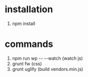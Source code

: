 # installation
1. npm install

# commands
1. npm run wp -- --watch (watch js)
2. grunt fw (css)
3. grunt uglify (build vendors.min.js)

